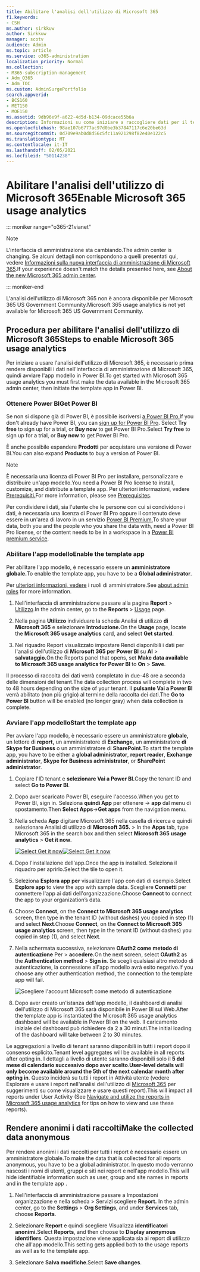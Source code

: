 ```yaml
---
title: Abilitare l'analisi dell'utilizzo di Microsoft 365
f1.keywords:
- CSH
ms.author: sirkkuw
author: Sirkkuw
manager: scotv
audience: Admin
ms.topic: article
ms.service: o365-administration
localization_priority: Normal
ms.collection:
- M365-subscription-management
- Adm_O365
- Adm_TOC
ms.custom: AdminSurgePortfolio
search.appverid:
- BCS160
- MET150
- MOE150
ms.assetid: 9db96e9f-a622-4d5d-b134-09dcace55b6a
description: Informazioni su come iniziare a raccogliere dati per il tenant usando l'app modello Analisi di utilizzo di Microsoft 365 in Power BI.
ms.openlocfilehash: 98ae107b6777ac97d0be3b37847117c6e20be63d
ms.sourcegitcommit: 0d709e9ab0d8d56c5fc11a921298f82e40e122c5
ms.translationtype: MT
ms.contentlocale: it-IT
ms.lasthandoff: 02/05/2021
ms.locfileid: "50114238"
---
```

# <a name="enable-microsoft-365-usage-analytics"></a><span data-ttu-id="dbef2-103">Abilitare l'analisi dell'utilizzo di Microsoft 365</span><span class="sxs-lookup"><span data-stu-id="dbef2-103">Enable Microsoft 365 usage analytics</span></span>

::: moniker range="o365-21vianet"

> [!NOTE]
> <span data-ttu-id="dbef2-104">L'interfaccia di amministrazione sta cambiando.</span><span class="sxs-lookup"><span data-stu-id="dbef2-104">The admin center is changing.</span></span> <span data-ttu-id="dbef2-105">Se alcuni dettagli non corrispondono a quelli presentati qui, vedere [Informazioni sulla nuova interfaccia di amministrazione di Microsoft 365](https://docs.microsoft.com/microsoft-365/admin/microsoft-365-admin-center-preview?view=o365-21vianet&preserve-view=true).</span><span class="sxs-lookup"><span data-stu-id="dbef2-105">If your experience doesn't match the details presented here, see [About the new Microsoft 365 admin center](https://docs.microsoft.com/microsoft-365/admin/microsoft-365-admin-center-preview?view=o365-21vianet&preserve-view=true).</span></span>

::: moniker-end

<span data-ttu-id="dbef2-106">L'analisi dell'utilizzo di Microsoft 365 non è ancora disponibile per Microsoft 365 US Government Community.</span><span class="sxs-lookup"><span data-stu-id="dbef2-106">Microsoft 365 usage analytics is not yet available for Microsoft 365 US Government Community.</span></span>
  
## <a name="steps-to-enable-microsoft-365-usage-analytics"></a><span data-ttu-id="dbef2-107">Procedura per abilitare l'analisi dell'utilizzo di Microsoft 365</span><span class="sxs-lookup"><span data-stu-id="dbef2-107">Steps to enable Microsoft 365 usage analytics</span></span>

<span data-ttu-id="dbef2-108">Per iniziare a usare l'analisi dell'utilizzo di Microsoft 365, è necessario prima rendere disponibili i dati nell'interfaccia di amministrazione di Microsoft 365, quindi avviare l'app modello in Power BI.</span><span class="sxs-lookup"><span data-stu-id="dbef2-108">To get started with Microsoft 365 usage analytics you must first make the data available in the Microsoft 365 admin center, then initiate the template app in Power BI.</span></span>
  
### <a name="get-power-bi"></a><span data-ttu-id="dbef2-109">Ottenere Power BI</span><span class="sxs-lookup"><span data-stu-id="dbef2-109">Get Power BI</span></span>

<span data-ttu-id="dbef2-110">Se non si dispone già di Power BI, è possibile iscriversi [a Power BI Pro.](https://go.microsoft.com/fwlink/p/?linkid=845347)</span><span class="sxs-lookup"><span data-stu-id="dbef2-110">If you don't already have Power BI, you can [sign up for Power BI Pro](https://go.microsoft.com/fwlink/p/?linkid=845347).</span></span> <span data-ttu-id="dbef2-111">Select **Try free** to sign up for a trial, or **Buy now** to get Power BI Pro.</span><span class="sxs-lookup"><span data-stu-id="dbef2-111">Select **Try free** to sign up for a trial, or **Buy now** to get Power BI Pro.</span></span>
  
  
<span data-ttu-id="dbef2-112">È anche possibile espandere **Prodotti** per acquistare una versione di Power BI.</span><span class="sxs-lookup"><span data-stu-id="dbef2-112">You can also expand **Products** to buy a version of Power BI.</span></span> 

> [!NOTE]
> <span data-ttu-id="dbef2-113">È necessaria una licenza di Power BI Pro per installare, personalizzare e distribuire un'app modello.</span><span class="sxs-lookup"><span data-stu-id="dbef2-113">You need a Power BI Pro license to install, customize, and distribute a template app.</span></span> <span data-ttu-id="dbef2-114">Per ulteriori informazioni, vedere [Prerequisiti.](https://docs.microsoft.com/power-bi/service-template-apps-install-distribute?source=docs#prerequisites)</span><span class="sxs-lookup"><span data-stu-id="dbef2-114">For more information, please see [Prerequisites](https://docs.microsoft.com/power-bi/service-template-apps-install-distribute?source=docs#prerequisites).</span></span>

<span data-ttu-id="dbef2-115">Per condividere i dati, sia l'utente che le persone con cui si condividono i dati, è necessaria una licenza di Power BI Pro oppure il contenuto deve essere in un'area di lavoro in un servizio [Power BI Premium.](https://docs.microsoft.com/power-bi/service-premium-what-is)</span><span class="sxs-lookup"><span data-stu-id="dbef2-115">To share your data, both you and the people who you share the data with, need a Power BI Pro license, or the content needs to be in a workspace in a [Power BI premium service](https://docs.microsoft.com/power-bi/service-premium-what-is).</span></span> 
  
### <a name="enable-the-template-app"></a><span data-ttu-id="dbef2-116">Abilitare l'app modello</span><span class="sxs-lookup"><span data-stu-id="dbef2-116">Enable the template app</span></span>

<span data-ttu-id="dbef2-117">Per abilitare l'app modello, è necessario essere un **amministratore globale.**</span><span class="sxs-lookup"><span data-stu-id="dbef2-117">To enable the template app, you have to be a **Global administrator**.</span></span>
  
<span data-ttu-id="dbef2-118">Per [ulteriori informazioni, vedere](../add-users/about-admin-roles.md) i ruoli di amministratore.</span><span class="sxs-lookup"><span data-stu-id="dbef2-118">See [about admin roles](../add-users/about-admin-roles.md) for more information.</span></span> 
  
1. <span data-ttu-id="dbef2-119">Nell'interfaccia di amministrazione passare alla pagina **Report** \> <a href="https://go.microsoft.com/fwlink/p/?linkid=2074756" target="_blank">Utilizzo</a>.</span><span class="sxs-lookup"><span data-stu-id="dbef2-119">In the admin center, go to the **Reports** \> <a href="https://go.microsoft.com/fwlink/p/?linkid=2074756" target="_blank">Usage</a> page.</span></span> 
    
2. <span data-ttu-id="dbef2-120">Nella pagina **Utilizzo** individuare la scheda Analisi di utilizzo **di Microsoft 365** e selezionare **Introduzione.**</span><span class="sxs-lookup"><span data-stu-id="dbef2-120">On the **Usage** page, locate the **Microsoft 365 usage analytics** card, and select **Get started**.</span></span>
    
3. <span data-ttu-id="dbef2-121">Nel riquadro Report visualizzato impostare Rendi disponibili i dati per l'analisi dell'utilizzo di **Microsoft 365 per Power BI** su **Al** \> **salvataggio.**</span><span class="sxs-lookup"><span data-stu-id="dbef2-121">On the Reports panel that opens, set **Make data available to Microsoft 365 usage analytics for Power BI** to **On** \> **Save**.</span></span> 
  
<span data-ttu-id="dbef2-122">Il processo di raccolta dei dati verrà completato in due-48 ore a seconda delle dimensioni del tenant.</span><span class="sxs-lookup"><span data-stu-id="dbef2-122">The data collection process will complete in two to 48 hours depending on the size of your tenant.</span></span> <span data-ttu-id="dbef2-123">Il **pulsante Vai a Power BI** verrà abilitato (non più grigio) al termine della raccolta dei dati.</span><span class="sxs-lookup"><span data-stu-id="dbef2-123">The **Go to Power BI** button will be enabled (no longer gray) when data collection is complete.</span></span> 
    
### <a name="start-the-template-app"></a><span data-ttu-id="dbef2-124">Avviare l'app modello</span><span class="sxs-lookup"><span data-stu-id="dbef2-124">Start the template app</span></span>

<span data-ttu-id="dbef2-125">Per avviare l'app modello, è necessario essere un amministratore **globale,** un lettore di **report,** un amministratore di **Exchange,** un amministratore **di Skype for Business** o un amministratore di **SharePoint.**</span><span class="sxs-lookup"><span data-stu-id="dbef2-125">To start the template app, you have to be either a **global administrator**, **report reader**, **Exchange administrator**, **Skype for Business administrator**, or **SharePoint administrator**.</span></span> 
  
1. <span data-ttu-id="dbef2-126">Copiare l'ID tenant e **selezionare Vai a Power BI.**</span><span class="sxs-lookup"><span data-stu-id="dbef2-126">Copy the tenant ID and select **Go to Power BI**.</span></span>
    
2.  <span data-ttu-id="dbef2-127">Dopo aver scaricato Power BI, eseguire l'accesso.</span><span class="sxs-lookup"><span data-stu-id="dbef2-127">When you get to Power BI, sign in.</span></span> <span data-ttu-id="dbef2-128">Seleziona **quindi App** per ottenere -> **app** dal menu di spostamento.</span><span class="sxs-lookup"><span data-stu-id="dbef2-128">Then **Select Apps**->**Get apps** from the navigation menu.</span></span>    
  
3. <span data-ttu-id="dbef2-129">Nella scheda **App** digitare Microsoft 365 nella casella di ricerca e quindi selezionare Analisi di utilizzo di **Microsoft 365.** \> </span><span class="sxs-lookup"><span data-stu-id="dbef2-129">In the **Apps** tab, type Microsoft 365 in the search box and then select **Microsoft 365 usage analytics** \> **Get it now**.</span></span>

    <span data-ttu-id="dbef2-130">[![Select Get it now](../../media/78102250-9874-4a32-8365-436f13560b52.png)](https://app.powerbi.com/groups/me/getapps/services/cia_microsoft365.microsoft-365-usage-analytics)</span><span class="sxs-lookup"><span data-stu-id="dbef2-130">[![Select Get it now](../../media/78102250-9874-4a32-8365-436f13560b52.png)](https://app.powerbi.com/groups/me/getapps/services/cia_microsoft365.microsoft-365-usage-analytics)</span></span>
    
4.  <span data-ttu-id="dbef2-131">Dopo l'installazione dell'app.</span><span class="sxs-lookup"><span data-stu-id="dbef2-131">Once the app is installed.</span></span> <span data-ttu-id="dbef2-132">Seleziona il riquadro per aprirlo.</span><span class="sxs-lookup"><span data-stu-id="dbef2-132">Select the tile to open it.</span></span>

5.  <span data-ttu-id="dbef2-133">Seleziona **Esplora app per** visualizzare l'app con dati di esempio.</span><span class="sxs-lookup"><span data-stu-id="dbef2-133">Select **Explore app** to view the app with sample data.</span></span> <span data-ttu-id="dbef2-134">Scegliere **Connetti** per connettere l'app ai dati dell'organizzazione.</span><span class="sxs-lookup"><span data-stu-id="dbef2-134">Choose **Connect** to connect the app to your organization’s data.</span></span>

6.  <span data-ttu-id="dbef2-135">Choose **Connect**, on the **Connect to Microsoft 365 usage analytics** screen, then type in the tenant ID (without dashes) you copied in step (1) and select **Next**.</span><span class="sxs-lookup"><span data-stu-id="dbef2-135">Choose **Connect**, on the **Connect to Microsoft 365 usage analytics** screen, then type in the tenant ID (without dashes) you copied in step (1), and select **Next**.</span></span>
    
7. <span data-ttu-id="dbef2-136">Nella schermata successiva, selezionare **OAuth2 come** **metodo di autenticazione** Per \> **accedere.**</span><span class="sxs-lookup"><span data-stu-id="dbef2-136">On the next screen, select **OAuth2** as the **Authentication method** \> **Sign in**.</span></span> <span data-ttu-id="dbef2-137">Se scegli qualsiasi altro metodo di autenticazione, la connessione all'app modello avrà esito negativo.</span><span class="sxs-lookup"><span data-stu-id="dbef2-137">If you choose any other authentication method, the connection to the template app will fail.</span></span>
    
    ![Scegliere l'account Microsoft come metodo di autenticazione](../../media/ab6f0463-c3f7-4088-a605-67c699fa86adnew.png)
  
8. <span data-ttu-id="dbef2-139">Dopo aver creato un'istanza dell'app modello, il dashboard di analisi dell'utilizzo di Microsoft 365 sarà disponibile in Power BI sul Web.</span><span class="sxs-lookup"><span data-stu-id="dbef2-139">After the template app is instantiated the Microsoft 365 usage analytics dashboard will be available in Power BI on the web.</span></span> <span data-ttu-id="dbef2-140">Il caricamento iniziale del dashboard può richiedere da 2 a 30 minuti.</span><span class="sxs-lookup"><span data-stu-id="dbef2-140">The initial loading of the dashboard will take between 2 to 30 minutes.</span></span>
  
<span data-ttu-id="dbef2-141">Le aggregazioni a livello di tenant saranno disponibili in tutti i report dopo il consenso esplicito.</span><span class="sxs-lookup"><span data-stu-id="dbef2-141">Tenant level aggregates will be available in all reports after opting in.</span></span> <span data-ttu-id="dbef2-142">I dettagli a livello di utente saranno disponibili solo il **5 del mese di calendario successivo dopo aver scelto**.</span><span class="sxs-lookup"><span data-stu-id="dbef2-142">**User-level details will only become available around the 5th of the next calendar month after opting in**.</span></span> <span data-ttu-id="dbef2-143">Questo inciderà su tutti i report in Attività utente (vedere Esplorare e usare i report nell'analisi dell'utilizzo di [Microsoft 365](navigate-and-utilize-reports.md) per suggerimenti su come visualizzare e usare questi report).</span><span class="sxs-lookup"><span data-stu-id="dbef2-143">This will impact all reports under User Activity (See [Navigate and utilize the reports in Microsoft 365 usage analytics](navigate-and-utilize-reports.md) for tips on how to view and use these reports).</span></span>
    
## <a name="make-the-collected-data-anonymous"></a><span data-ttu-id="dbef2-144">Rendere anonimi i dati raccolti</span><span class="sxs-lookup"><span data-stu-id="dbef2-144">Make the collected data anonymous</span></span>

<span data-ttu-id="dbef2-145">Per rendere anonimi i dati raccolti per tutti i report è necessario essere un amministratore globale.</span><span class="sxs-lookup"><span data-stu-id="dbef2-145">To make the data that is collected for all reports anonymous, you have to be a global administrator.</span></span> <span data-ttu-id="dbef2-146">In questo modo verranno nascosti i nomi di utenti, gruppi e siti nei report e nell'app modello.</span><span class="sxs-lookup"><span data-stu-id="dbef2-146">This will hide identifiable information such as user, group and site names in reports and in the template app .</span></span>
  
1. <span data-ttu-id="dbef2-147">Nell'interfaccia di amministrazione  passare a Impostazioni organizzazione e nella scheda \> Servizi scegliere **Report.** </span><span class="sxs-lookup"><span data-stu-id="dbef2-147">In the admin center, go to the **Settings** \> **Org Settings**, and under **Services** tab, choose **Reports**.</span></span>
    
2. <span data-ttu-id="dbef2-148">Selezionare **Report** e quindi scegliere Visualizza **identificatori anonimi.**</span><span class="sxs-lookup"><span data-stu-id="dbef2-148">Select **Reports**, and then choose to **Display anonymous identifiers**.</span></span> <span data-ttu-id="dbef2-149">Questa impostazione viene applicata sia ai report di utilizzo che all'app modello.</span><span class="sxs-lookup"><span data-stu-id="dbef2-149">This setting gets applied both to the usage reports as well as to the template app.</span></span>
  
3. <span data-ttu-id="dbef2-150">Selezionare **Salva modifiche**.</span><span class="sxs-lookup"><span data-stu-id="dbef2-150">Select **Save changes**.</span></span>
